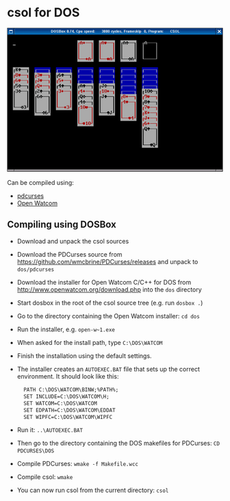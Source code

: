 # csol for DOS

![csol](csol.png)

Can be compiled using:
- [pdcurses](https://pdcurses.sourceforge.io/)
- [Open Watcom](http://www.openwatcom.org/)

## Compiling using DOSBox

- Download and unpack the csol sources
- Download the PDCurses source from https://github.com/wmcbrine/PDCurses/releases and unpack to `dos/pdcurses`
- Download the installer for Open Watcom C/C++ for DOS from http://www.openwatcom.org/download.php into the `dos` directory
- Start dosbox in the root of the csol source tree (e.g. run `dosbox .`)
- Go to the directory containing the Open Watcom installer: `cd dos`
- Run the installer, e.g. `open-w~1.exe`
- When asked for the install path, type `C:\DOS\WATCOM`
- Finish the installation using the default settings.
- The installer creates an `AUTOEXEC.BAT` file that sets up the correct environment. It should look like this:

        PATH C:\DOS\WATCOM\BINW;%PATH%;
        SET INCLUDE=C:\DOS\WATCOM\H;
        SET WATCOM=C:\DOS\WATCOM
        SET EDPATH=C:\DOS\WATCOM\EDDAT
        SET WIPFC=C:\DOS\WATCOM\WIPFC

- Run it: `..\AUTOEXEC.BAT`
- Then go to the directory containing the DOS makefiles for PDCurses: `CD PDCURSES\DOS`
- Compile PDCurses: `wmake -f Makefile.wcc`
- Compile csol: `wmake`
- You can now run csol from the current directory: `csol`
